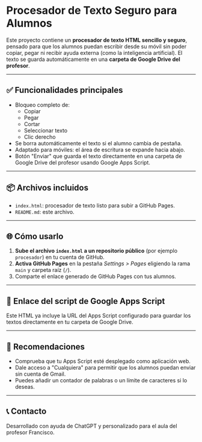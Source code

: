 
# Procesador de Texto Seguro para Alumnos

Este proyecto contiene un **procesador de texto HTML sencillo y seguro**, pensado para que los alumnos puedan escribir desde su móvil sin poder copiar, pegar ni recibir ayuda externa (como la inteligencia artificial). El texto se guarda automáticamente en una **carpeta de Google Drive del profesor**.

---

## ✅ Funcionalidades principales

- Bloqueo completo de:
  - Copiar
  - Pegar
  - Cortar
  - Seleccionar texto
  - Clic derecho
- Se borra automáticamente el texto si el alumno cambia de pestaña.
- Adaptado para móviles: el área de escritura se expande hacia abajo.
- Botón "Enviar" que guarda el texto directamente en una carpeta de Google Drive del profesor usando Google Apps Script.

---

## 📦 Archivos incluidos

- `index.html`: procesador de texto listo para subir a GitHub Pages.
- `README.md`: este archivo.

---

## 🌐 Cómo usarlo

1. **Sube el archivo `index.html` a un repositorio público** (por ejemplo `procesador`) en tu cuenta de GitHub.
2. **Activa GitHub Pages** en la pestaña *Settings > Pages* eligiendo la rama `main` y carpeta raíz (`/`).
3. Comparte el enlace generado de GitHub Pages con tus alumnos.

---

## 🚀 Enlace del script de Google Apps Script

Este HTML ya incluye la URL del Apps Script configurado para guardar los textos directamente en tu carpeta de Google Drive.

---

## 🔐 Recomendaciones

- Comprueba que tu Apps Script esté desplegado como aplicación web.
- Dale acceso a "Cualquiera" para permitir que los alumnos puedan enviar sin cuenta de Gmail.
- Puedes añadir un contador de palabras o un límite de caracteres si lo deseas.

---

## 📞 Contacto

Desarrollado con ayuda de ChatGPT y personalizado para el aula del profesor Francisco.  
